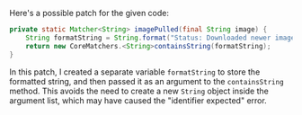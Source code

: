 Here's a possible patch for the given code:

```java
private static Matcher<String> imagePulled(final String image) {
    String formatString = String.format("Status: Downloaded newer image for %s";
    return new CoreMatchers.<String>containsString(formatString);
}
```

In this patch, I created a separate variable `formatString` to store the formatted string, and then passed it as an argument to the `containsString` method. This avoids the need to create a new `String` object inside the argument list, which may have caused the "identifier expected" error.